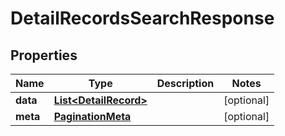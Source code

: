 

# DetailRecordsSearchResponse

## Properties

Name | Type | Description | Notes
------------ | ------------- | ------------- | -------------
**data** | [**List&lt;DetailRecord&gt;**](DetailRecord.md) |  |  [optional]
**meta** | [**PaginationMeta**](PaginationMeta.md) |  |  [optional]



